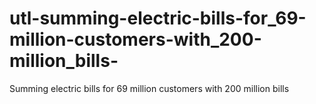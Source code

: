 # utl-summing-electric-bills-for_69-million-customers-with_200-million_bills-
Summing electric bills for 69 million customers with 200 million bills
